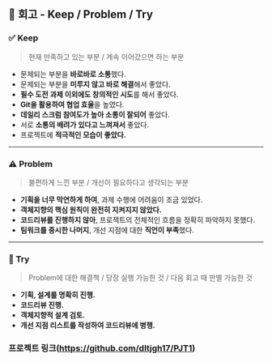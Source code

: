 ## 🔁 회고 - Keep / Problem / Try

### ✅ Keep  
> 현재 만족하고 있는 부분 / 계속 이어갔으면 하는 부분

- 문제되는 부분을 **바로바로 소통**했다.  
- 문제되는 부분을 **미루지 않고 바로 해결**해서 좋았다.  
- **필수 도전 과제 이외에도 창의적인 시도**를 해서 좋았다.  
- **Git을 활용하여 협업 효율**을 높였다.  
- **데일리 스크럼 참여도가 높아 소통이 잘되어** 좋았다.  
- 서로 **소통의 배려가 있다고 느껴져서** 좋았다.  
- 프로젝트에 **적극적인 모습이 좋았다.**

---

### ⚠️ Problem  
> 불편하게 느낀 부분 / 개선이 필요하다고 생각되는 부분

- **기획을 너무 막연하게 하여**, 과제 수행에 어려움이 조금 있었다.  
- **객체지향의 핵심 원칙이 완전히 지켜지지 않았다.**  
- **코드리뷰를 진행하지 않아**, 프로젝트의 전체적인 흐름을 정확히 파악하지 못했다.  
- **팀워크를 중시한 나머지**, 개선 지점에 대한 **직언이 부족**했다.

---

### 🚀 Try  
> Problem에 대한 해결책 / 당장 실행 가능한 것 / 다음 회고 때 판별 가능한 것

- **기획, 설계를 명확히 진행.**  
- **코드리뷰 진행.**  
- **객체지향적 설계 검토.**  
- **개선 지점 리스트를 작성하여 코드리뷰에 병행.**

### 프로젝트 링크(https://github.com/dltjgh17/PJT1)